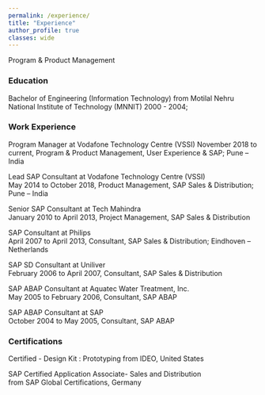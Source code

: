 ```yaml
---
permalink: /experience/
title: "Experience"
author_profile: true
classes: wide
---
```


<!-- <i class="fas fa-cloud-download-alt fa-sm"></i>&nbsp;&nbsp;&nbsp;<a href="https://drive.google.com/file/d/0Bxv-W3aFgWEDWnozYjItR2w5YTA/view?usp=sharing" title="Download resume" style="text-decoration:none; color:#2DC14F" target="_blank">Download resume</a> -->

Program & Product Management

<h3>Education</h3>
Bachelor of Engineering (Information Technology) from Motilal Nehru National Institute of Technology (MNNIT)  
2000 - 2004;

<h3>Work Experience</h3>
Program Manager at Vodafone Technology Centre (VSSI)  
November 2018 to current, Program & Product Management, User Experience & SAP; Pune – India

Lead SAP Consultant at Vodafone Technology Centre (VSSI)  
May 2014 to October 2018, Product Management, SAP Sales & Distribution; Pune – India 

Senior SAP Consultant at Tech Mahindra  
January 2010 to April 2013, Project Management, SAP Sales & Distribution 

SAP Consultant at Philips  
April 2007 to April 2013, Consultant, SAP Sales & Distribution; Eindhoven – Netherlands

SAP SD Consultant at Uniliver  
February 2006 to April 2007, Consultant, SAP Sales & Distribution 

SAP ABAP Consultant at Aquatec Water Treatment, Inc.  
May 2005 to February 2006, Consultant, SAP ABAP

SAP ABAP Consultant at SAP  
October 2004 to May 2005, Consultant, SAP ABAP

<h3>Certifications</h3>
Certified - Design Kit : Prototyping  
from IDEO, United States 

SAP Certified Application Associate- Sales and Distribution  
from SAP Global Certifications, Germany
